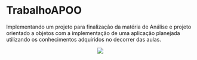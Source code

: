 # TrabalhoAPOO
Implementando um projeto para finalização da matéria de Análise e projeto orientado a objetos com a implementação de uma aplicação planejada utilizando os conhecimentos adquiridos no decorrer das aulas.
<p align="center">
  <img src="https://i.imgur.com/mshapKS.png" />
</p>
